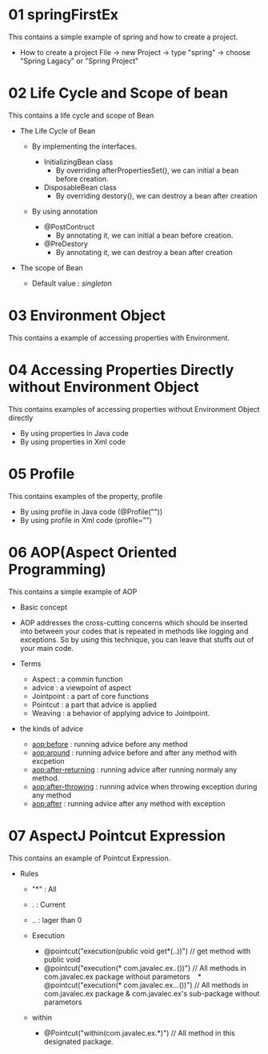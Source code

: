 # 01 springFirstEx
This contains a simple example of spring and how to create a project.

* How to create a project
File -> new Project -> type "spring" -> choose "Spring Lagacy" or "Spring Project"

# 02 Life Cycle and Scope of bean
This contains a life cycle and scope of Bean

* The Life Cycle of Bean 
  * By implementing the interfaces.
    * InitializingBean class
      - By overriding afterPropertiesSet(), we can initial a bean before creation.
    * DisposableBean class
      - By overriding destory(), we can destroy a bean after creation
   
  * By using annotation
    * @PostContruct
      - By annotating it, we can initial a bean before creation.
    * @PreDestory
      - By annotating it, we can destroy a bean after creation
      
* The scope of Bean
  * Default value : *singleton*

# 03 Environment Object
This contains a example of accessing properties with Environment.

# 04 Accessing Properties Directly without Environment Object
This contains examples of accessing properties without Environment Object directly

 * By using properties in Java code
 * By using properties in Xml code

# 05 Profile
This contains examples of the property, profile

* By using profile in Java code (@Profile(""))
* By using profile in Xml code (profile="")

# 06 AOP(Aspect Oriented Programming)
This contains a simple example of AOP

* Basic concept
 * AOP addresses the cross-cutting concerns which should be inserted into between your codes that is repeated in methods like logging and exceptions. So by using this technique, you can leave that stuffs out of your main code.
 
* Terms
  * Aspect : a commin function
  * advice :  a viewpoint of aspect
  * Jointpoint : a part of core functions
  * Pointcut : a part that advice is applied
  * Weaving : a behavior of applying advice to Jointpoint.

* the kinds of advice
  * <aop:before> : running advice before any method
  * <aop:around> : running advice before and after any method with excpetion
  * <aop:after-returning> : running advice after running normaly any method.
  * <aop:after-throwing> : running advice when throwing exception during any method
  * <aop:after> : running advice after any method with exception

# 07 AspectJ Pointcut Expression
This contains an example of Pointcut Expression.

* Rules
  * "*" : All
  * . : Current
  * .. : lager than 0
  
  * Execution
    * @pointcut("execution(public void get*(..))") // get method with public void
    * @pointcut("execution(* com.javalec.ex.*.*())") // All methods in com.javalec.ex package without parametors
    * @pointcut("execution(* com.javalec.ex..*.*())") // All methods in com.javalec.ex package & com.javalec.ex's sub-package without parametors
  * within
    * @Pointcut("within(com.javalec.ex.*)") // All method in this designated package.
